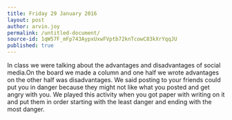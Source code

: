 ```yaml
---
title: Friday 29 January 2016
layout: post
author: arvin.joy
permalink: /untitled-document/
source-id: 1qW57F_mFp743AypxUxwFVptb72knTcowC83kXrYqqJU
published: true
---
```

In class we were talking about the advantages and disadvantages of social media.On the board we made a column and one half we wrote advantages on the other half was disadvantages. We said posting to your friends could put you in danger because they might not like what you posted and get angry with you. We played this activity when you got paper with writing on it and put them in order starting with the least danger and ending with the most danger.


